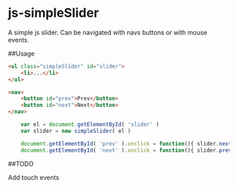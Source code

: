 js-simpleSlider
===============

A simple js slider.
Can be navigated with navs buttons or with mouse events.

##Usage
```html
<ul class="simpleSlider" id="slider">
    <li>...</li>
</ul>

<nav>
    <button id="prev">Prev</button>
    <button id="next">Next</button>
</nav>
```

```js
    var el = document.getElementById( 'slider' )
    var slider = new simpleSlider( el )

    document.getElementById( 'prev' ).onclick = function(){ slider.next() }
    document.getElementById( 'next' ).onclick = function(){ slider.prev() }

```

##TODO

Add touch events